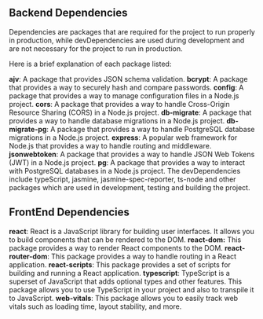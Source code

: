 ## Backend Dependencies

Dependencies are packages that are required for the project to run properly in production, while devDependencies are used during development and are not necessary for the project to run in production.

Here is a brief explanation of each package listed:

**ajv**: A package that provides JSON schema validation.
**bcrypt**: A package that provides a way to securely hash and compare passwords.
**config**: A package that provides a way to manage configuration files in a Node.js project.
**cors**: A package that provides a way to handle Cross-Origin Resource Sharing (CORS) in a Node.js project.
**db-migrate**: A package that provides a way to handle database migrations in a Node.js project.
**db-migrate-pg**: A package that provides a way to handle PostgreSQL database migrations in a Node.js project.
**express**: A popular web framework for Node.js that provides a way to handle routing and middleware.
**jsonwebtoken**: A package that provides a way to handle JSON Web Tokens (JWT) in a Node.js project.
**pg**: A package that provides a way to interact with PostgreSQL databases in a Node.js project.
The devDependencies include typeScript, jasmine, jasmine-spec-reporter, ts-node and other packages which are used in development, testing and building the project.

## FrontEnd Dependencies

**react**: React is a JavaScript library for building user interfaces. It allows you to build components that can be rendered to the DOM.
**react-dom:** This package provides a way to render React components to the DOM.
**react-router-dom**: This package provides a way to handle routing in a React application.
**react-scripts**: This package provides a set of scripts for building and running a React application.
**typescript**: TypeScript is a superset of JavaScript that adds optional types and other features. This package allows you to use TypeScript in your project and also to transpile it to JavaScript.
**web-vitals**: This package allows you to easily track web vitals such as loading time, layout stability, and more.